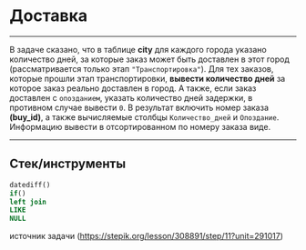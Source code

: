 # Доставка

___


В задаче сказано, что в таблице **city** для каждого города указано количество дней, за которые заказ может быть доставлен в этот город (рассматривается только этап `"Транспортировка"`). Для тех заказов, которые прошли этап транспортировки, **вывести количество дней** за которое заказ реально доставлен в город. А также, если заказ доставлен с `опозданием`, указать количество дней задержки, в противном случае вывести `0`. В результат включить номер заказа **(buy_id)**, а также вычисляемые столбцы `Количество_дней` и `Опоздание`. Информацию вывести в отсортированном по номеру заказа виде.

___

## Стек/инструменты


```sql
datediff()
if()
left join
LIKE
NULL
```

источник задачи (https://stepik.org/lesson/308891/step/11?unit=291017)
